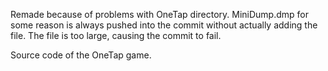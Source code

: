 Remade because of problems with OneTap directory. MiniDump.dmp for some reason is always pushed into the commit without actually adding the file. The file is too large, causing the commit to fail.

Source code of the OneTap game.
